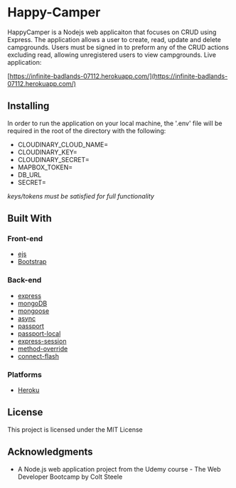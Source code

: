 <h1> Happy-Camper</h1>
HappyCamper is a Nodejs web applicaiton that focuses on CRUD using Express. The application allows a user to create, read, update and delete campgrounds. Users must be signed in to preform any of the CRUD actions excluding read, allowing unregistered users to view campgrounds.
Live application:

[https://infinite-badlands-07112.herokuapp.com/](https://infinite-badlands-07112.herokuapp.com/)

## Installing
In order to run the application on your local machine, the '.env' file will be required in the root of the directory with the following:
<ul>
  <li>CLOUDINARY_CLOUD_NAME=</li>
  <li>CLOUDINARY_KEY=</li>
  <li>CLOUDINARY_SECRET=</li>
  <li>MAPBOX_TOKEN=</li>
  <li>DB_URL</li>
  <li>SECRET=</li>
</ul>
<i>keys/tokens must be satisfied for full functionality</i>

## Built With

<h3>Front-end</h3>
<ul>
<li><a href="http://ejs.co/" rel="nofollow">ejs</a></li>
<li><a href="https://getbootstrap.com/docs/3.3/" rel="nofollow">Bootstrap</a></li>
</ul>
<h3>Back-end</h3>
<ul>
<li><a href="https://expressjs.com/" rel="nofollow">express</a></li>
<li><a href="https://www.mongodb.com/" rel="nofollow">mongoDB</a></li>
<li><a href="http://mongoosejs.com/" rel="nofollow">mongoose</a></li>
<li><a href="http://caolan.github.io/async/" rel="nofollow">async</a></li>
<li><a href="http://www.passportjs.org/" rel="nofollow">passport</a></li>
<li><a href="https://github.com/jaredhanson/passport-local#passport-local">passport-local</a></li>
<li><a href="https://github.com/expressjs/session#express-session">express-session</a></li>
<li><a href="https://github.com/expressjs/method-override#method-override">method-override</a></li>
<li><a href="https://github.com/jaredhanson/connect-flash#connect-flash">connect-flash</a></li>
</ul>
<h3>Platforms</h3>
<ul>
  <li><a href="https://www.heroku.com/" rel="nofollow">Heroku</a></li>
</ul>


## License

This project is licensed under the MIT License

## Acknowledgments

* A Node.js web application project from the Udemy course - The Web Developer Bootcamp by Colt Steele
